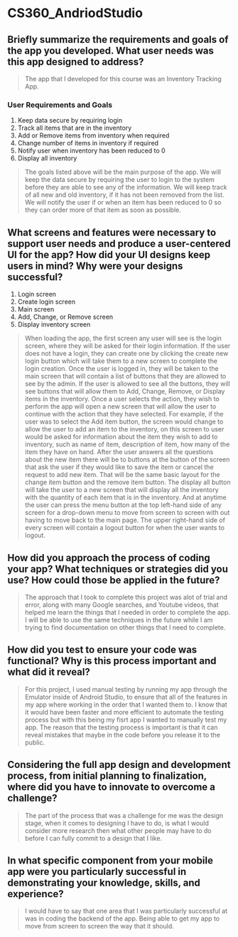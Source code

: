 # CS360_AndriodStudio

## Briefly summarize the requirements and goals of the app you developed. What user needs was this app designed to address?
> The app that I developed for this course was an Inventory Tracking App.

### User Requirements and Goals
1. Keep data secure by requiring login
2. Track all items that are in the inventory
3. Add or Remove items from inventory when required
4. Change number of items in inventory if required
5. Notify user when inventory has been reduced to 0
6. Display all inventory
 
 > The goals listed above will be the main purpose of the app. We will keep the data secure by requiring the user to login
 > to the system before they are able to see any of the information. We will keep track of all new and old inventory, if 
 > it has not been removed from the list. We will notify the user if or when an item has been reduced to 0 so they can 
 > order more of that item as soon as possible. 

## What screens and features were necessary to support user needs and produce a user-centered UI for the app? How did your UI designs keep users in mind? Why were your designs successful?
1. Login screen
2.	Create login screen
3.	Main screen
4.	Add, Change, or Remove screen
5.	Display inventory screen
> When loading the app, the first screen any user will see is the login screen, where they will be asked for their login information. If the user does not
> have a login, they can create one by clicking the create new login button which will take them to a new screen to complete the login creation. Once the 
> user is logged in, they will be taken to the main screen that will contain a list of buttons that they are allowed to see by the admin. If the user is 
> allowed to see all the buttons, they will see buttons that will allow them to Add, Change, Remove, or Display items in the inventory. Once a user selects
> the action, they wish to perform the app will open a new screen that will allow the user to continue with the action that they have selected. 
> For example, if the user was to select the Add item button, the screen would change to allow the user to add an item to the inventory, on this screen
> to user would be asked for information about the item they wish to add to inventory, such as name of item, description of item, how many of the item 
> they have on hand. After the user answers all the questions about the new item there will be to buttons at the button of the screen that ask the user 
> if they would like to save the item or cancel the request to add new item. That will be the same basic layout for the change item button and the remove
> item button. The display all button will take the user to a new screen that will display all the inventory with the quantity of each item that is in the
> inventory. And at anytime the user can press the menu button at the top left-hand side of any screen for a drop-down menu to move from screen to screen
> with out having to move back to the main page. The upper right-hand side of every screen will contain a logout button for when the user wants to logout.



## How did you approach the process of coding your app? What techniques or strategies did you use? How could those be applied in the future?
> The approach that I took to complete this project was alot of trial and error, along with many Google searches, and Youtube videos, that helped me
> learn the things that I needed in order to complete the app. I will be able to use the same techniques in the future while I am trying to find 
> documentation on other things that I need to complete.

## How did you test to ensure your code was functional? Why is this process important and what did it reveal?
> For this project, I used manual testing by running my app through the Emulator inside of Android Studio, to ensure that all of the features in my
> app where working in the order that I wanted them to. I know that it would have been faster and more efficient to automate the testing process
> but with this being my fisrt app I wanted to manually test my app. 
> The reason that the testing process is important is that it can reveal mistakes that maybe in the code before you release it to the public.

## Considering the full app design and development process, from initial planning to finalization, where did you have to innovate to overcome a challenge?
> The part of the process that was a challenge for me was the design stage, when it comes to designing I have to do, is what I would consider more research then what other people may have to do before I can fully commit to a design that I like.

## In what specific component from your mobile app were you particularly successful in demonstrating your knowledge, skills, and experience?
> I would have to say that one area that I was particularly successful at was in coding the backend of the app. Being able to get my app to move from screen to screen the way that it should. 
